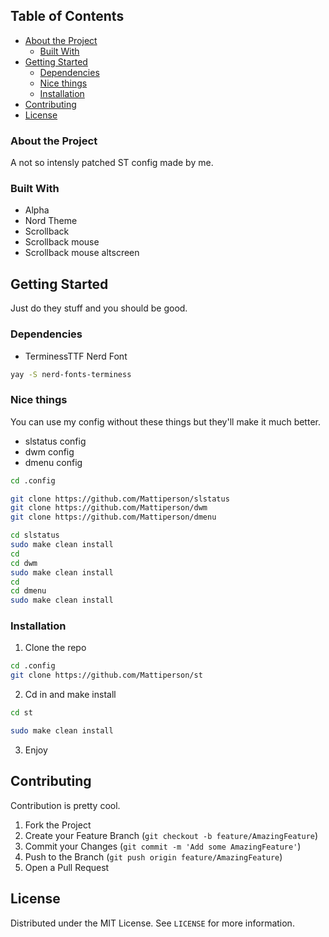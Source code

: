 <!-- TABLE OF CONTENTS -->
## Table of Contents

* [About the Project](#about-the-project)
  * [Built With](#built-with)
* [Getting Started](#getting-started)
  * [Dependencies](#dependencies)
  * [Nice things](#nice-things)
  * [Installation](#installation)
* [Contributing](#contributing)
* [License](#license)



### About the Project
A not so intensly patched ST config made by me.



### Built With

* Alpha
* Nord Theme
* Scrollback
* Scrollback mouse
* Scrollback mouse altscreen



<!-- GETTING STARTED -->
## Getting Started

Just do they stuff and you should be good.

### Dependencies
* TerminessTTF Nerd Font
```sh
yay -S nerd-fonts-terminess
```

### Nice things

You can use my config without these things but they'll make it much better.
* slstatus config
* dwm config
* dmenu config
```sh
cd .config
```
```sh
git clone https://github.com/Mattiperson/slstatus
git clone https://github.com/Mattiperson/dwm
git clone https://github.com/Mattiperson/dmenu
```
```sh
cd slstatus
sudo make clean install
cd
cd dwm
sudo make clean install
cd
cd dmenu
sudo make clean install
```

### Installation

1. Clone the repo
```sh
cd .config
git clone https://github.com/Mattiperson/st
```
2. Cd in and make install
```sh
cd st
```
```sh
sudo make clean install
```
3. Enjoy



<!-- CONTRIBUTING -->
## Contributing

Contribution is pretty cool.

1. Fork the Project
2. Create your Feature Branch (`git checkout -b feature/AmazingFeature`)
3. Commit your Changes (`git commit -m 'Add some AmazingFeature'`)
4. Push to the Branch (`git push origin feature/AmazingFeature`)
5. Open a Pull Request



<!-- LICENSE -->
## License

Distributed under the MIT License. See `LICENSE` for more information.
